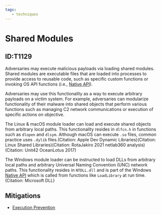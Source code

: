 ```yaml
---
tags:
   - techniques
---
```

# Shared Modules
## ID:T1129
Adversaries may execute malicious payloads via loading shared modules. Shared modules are executable files that are loaded into processes to provide access to reusable code, such as specific custom functions or invoking OS API functions (i.e., [Native API](/mitre/techniques/T1106)).

Adversaries may use this functionality as a way to execute arbitrary payloads on a victim system. For example, adversaries can modularize functionality of their malware into shared objects that perform various functions such as managing C2 network communications or execution of specific actions on objective.

The Linux & macOS module loader can load and execute shared objects from arbitrary local paths. This functionality resides in `dlfcn.h` in functions such as `dlopen` and `dlsym`. Although macOS can execute `.so` files, common practice uses `.dylib` files.(Citation: Apple Dev Dynamic Libraries)(Citation: Linux Shared Libraries)(Citation: RotaJakiro 2021 netlab360 analysis)(Citation: Unit42 OceanLotus 2017)

The Windows module loader can be instructed to load DLLs from arbitrary local paths and arbitrary Universal Naming Convention (UNC) network paths. This functionality resides in `NTDLL.dll` and is part of the Windows [Native API](/mitre/techniques/T1106) which is called from functions like `LoadLibrary` at run time.(Citation: Microsoft DLL)
## Mitigations
* [Execution Prevention](/mitre/mitigations/M1038)
